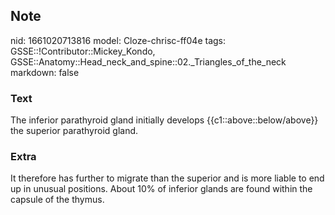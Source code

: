## Note
nid: 1661020713816
model: Cloze-chrisc-ff04e
tags: GSSE::!Contributor::Mickey_Kondo, GSSE::Anatomy::Head_neck_and_spine::02._Triangles_of_the_neck
markdown: false

### Text
The inferior parathyroid gland initially develops {{c1::above::below/above}} the superior parathyroid gland.

### Extra
It therefore has further to migrate than the superior and is more liable to end up in unusual positions. About 10% of inferior glands are found within the capsule of the thymus.
